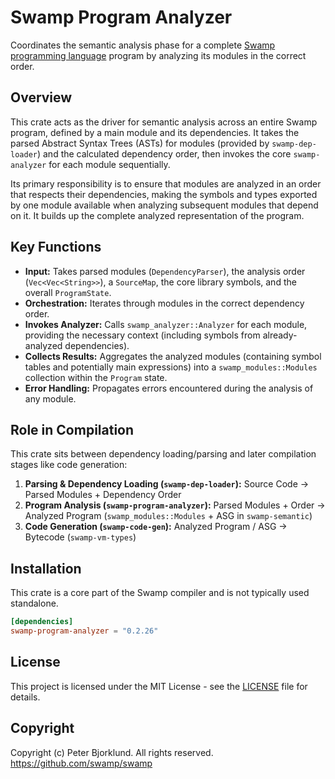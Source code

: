 # Swamp Program Analyzer

Coordinates the semantic analysis phase for a complete [Swamp programming language](https://github.com/swamp/swamp) program by analyzing its modules in the correct order.

## Overview

This crate acts as the driver for semantic analysis across an entire Swamp program, defined by a main module and its dependencies. It takes the parsed Abstract Syntax Trees (ASTs) for modules (provided by `swamp-dep-loader`) and the calculated dependency order, then invokes the core `swamp-analyzer` for each module sequentially.

Its primary responsibility is to ensure that modules are analyzed in an order that respects their dependencies, making the symbols and types exported by one module available when analyzing subsequent modules that depend on it. It builds up the complete analyzed representation of the program.

## Key Functions

*   **Input:** Takes parsed modules (`DependencyParser`), the analysis order (`Vec<Vec<String>>`), a `SourceMap`, the core library symbols, and the overall `ProgramState`.
*   **Orchestration:** Iterates through modules in the correct dependency order.
*   **Invokes Analyzer:** Calls `swamp_analyzer::Analyzer` for each module, providing the necessary context (including symbols from already-analyzed dependencies).
*   **Collects Results:** Aggregates the analyzed modules (containing symbol tables and potentially main expressions) into a `swamp_modules::Modules` collection within the `Program` state.
*   **Error Handling:** Propagates errors encountered during the analysis of any module.

## Role in Compilation

This crate sits between dependency loading/parsing and later compilation stages like code generation:

1.  **Parsing & Dependency Loading (`swamp-dep-loader`):** Source Code -> Parsed Modules + Dependency Order
2.  **Program Analysis (`swamp-program-analyzer`):** Parsed Modules + Order -> Analyzed Program (`swamp_modules::Modules` + ASG in `swamp-semantic`)
3.  **Code Generation (`swamp-code-gen`):** Analyzed Program / ASG -> Bytecode (`swamp-vm-types`)

## Installation

This crate is a core part of the Swamp compiler and is not typically used standalone.

```toml
[dependencies]
swamp-program-analyzer = "0.2.26"
```

## License

This project is licensed under the MIT License - see the [LICENSE](LICENSE) file for details.

## Copyright

Copyright (c) Peter Bjorklund. All rights reserved. https://github.com/swamp/swamp
